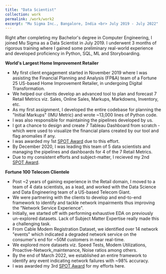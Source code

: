 ```yaml
---
title: "Data Scientist"
collection: work
permalink: /work/work2
excerpt: "Mu Sigma Inc., Bangalore, India <br> July 2019 - July 2022"
---
```


Right after completing my Bachelor's degree in Computer Engineering, I joined Mu Sigma as a Data Scientist in July 2019.
I underwent 3 months of rigorous training where I gained some preliminary real-world experience and developed proficiency in Python, SQL, ML and Storyboarding. 

**World's Largest Home Improvement Retailer**
- My first client engagement started in November 2019 where I was assisting the Financial Planning and Analysis (FP&A) team of a Fortune 25 US-based Home Improvement Retailer, in undergoing Digital Transformation.
- We helped our clients develop an advanced tool to plan and forecast 7 Retail Metrics viz. Sales, Online Sales, Markups, Markdowns, Inventory, etc.
- As my first assignment, I developed the entire codebase for planning the "Initial Markups" (IMU Metric) and wrote ~13,000 lines of Python code.
- I was also responsible for maintaining the pipelines developed by us.
- I got a chance to design and create 7 Tableau Dashboard from scratch - which were used to visualize the financial plans created by our tool and flag anomalies if any.
- I was awarded my 1st [SPOT Award]() due to this effort.
- By December 2020, I was leading this team of 5 data scientists and managing the pipelines and dashboards for 4 of the 7 Retail Metrics.
- Due to my consistent efforts and subject-matter, I recieved my 2nd [SPOT Award]().

**Fortune 100 Telecom Clientele**
- Post ~2 years of gaining experience in the Retail domain, I moved to a team of 4 data scientists, as a lead, and worked with the Data Science and Data Engineering team of a US-based Telecom Giant.
- We were partnering with the clients to develop and end-to-end framework to identify and tackle network impairments thus improving the "Network Service Experience".
- Initially, we started off with performing exhaustive EDA on previously un-explored datasets. Lack of Subject Matter Expertise really made this a challenging task.
- From Cable Modem Registration Dataset, we identified over 14 network "events" which indicated a degraded network service on the consumer's end for ~50M customers in near real-time.
- We explored more datasets viz. Speed Tests, Modem Utilizations, Proactive-Network_maintenance, Noise ratios among others.
- By the end of March 2022, we established an entire framework to identify any event indicating network failures with ~98% accuracy.
- I was awarded my 3rd [SPOT Award]() for my efforts here.